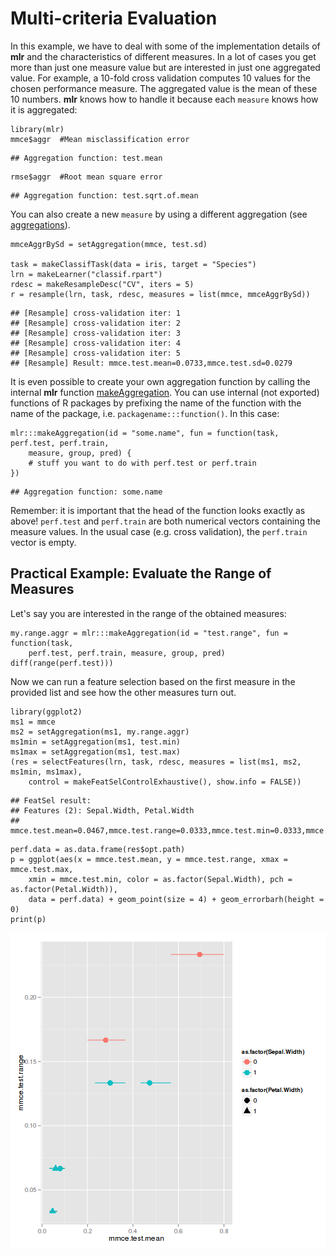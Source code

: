 Multi-criteria Evaluation
========================

In this example, we have to deal with some of the implementation details of
**mlr** and the characteristics of different measures.
In a lot of cases you get more than just one measure value but are interested in
just one aggregated value.
For example, a 10-fold cross validation computes 10 values for the chosen
performance measure.
The aggregated value is the mean of these 10 numbers.
**mlr** knows how to handle it because each `measure` knows how it is aggregated:


```splus
library(mlr)
mmce$aggr  #Mean misclassification error
```

```
## Aggregation function: test.mean
```

```splus
rmse$aggr  #Root mean square error
```

```
## Aggregation function: test.sqrt.of.mean
```


You can also create a new `measure` by using a different aggregation (see [aggregations](http://berndbischl.github.io/mlr/man/aggregations.html)).


```splus
mmceAggrBySd = setAggregation(mmce, test.sd)

task = makeClassifTask(data = iris, target = "Species")
lrn = makeLearner("classif.rpart")
rdesc = makeResampleDesc("CV", iters = 5)
r = resample(lrn, task, rdesc, measures = list(mmce, mmceAggrBySd))
```

```
## [Resample] cross-validation iter: 1
## [Resample] cross-validation iter: 2
## [Resample] cross-validation iter: 3
## [Resample] cross-validation iter: 4
## [Resample] cross-validation iter: 5
## [Resample] Result: mmce.test.mean=0.0733,mmce.test.sd=0.0279
```


It is even possible to create your own aggregation function by calling the
internal **mlr** function [makeAggregation](http://berndbischl.github.io/mlr/man/makeAggregation.html).
You can use internal (not exported) functions of R packages by prefixing the
name of the function with the name of the package, i.e. `packagename:::function()`.
In this case:

```splus
mlr:::makeAggregation(id = "some.name", fun = function(task, perf.test, perf.train, 
    measure, group, pred) {
    # stuff you want to do with perf.test or perf.train
})
```

```
## Aggregation function: some.name
```

Remember: it is important that the head of the function looks exactly as above!
`perf.test` and `perf.train` are both numerical vectors containing the measure values.
In the usual case (e.g. cross validation), the `perf.train` vector is empty.

Practical Example: Evaluate the Range of Measures
-------------------------------------------------

Let's say you are interested in the range of the obtained measures:

```splus
my.range.aggr = mlr:::makeAggregation(id = "test.range", fun = function(task, 
    perf.test, perf.train, measure, group, pred) diff(range(perf.test)))
```


Now we can run a feature selection based on the first measure in the provided
list and see how the other measures turn out.

```splus
library(ggplot2)
ms1 = mmce
ms2 = setAggregation(ms1, my.range.aggr)
ms1min = setAggregation(ms1, test.min)
ms1max = setAggregation(ms1, test.max)
(res = selectFeatures(lrn, task, rdesc, measures = list(ms1, ms2, ms1min, ms1max), 
    control = makeFeatSelControlExhaustive(), show.info = FALSE))
```

```
## FeatSel result:
## Features (2): Sepal.Width, Petal.Width
## mmce.test.mean=0.0467,mmce.test.range=0.0333,mmce.test.min=0.0333,mmce.test.max=0.0667
```

```splus
perf.data = as.data.frame(res$opt.path)
p = ggplot(aes(x = mmce.test.mean, y = mmce.test.range, xmax = mmce.test.max, 
    xmin = mmce.test.min, color = as.factor(Sepal.Width), pch = as.factor(Petal.Width)), 
    data = perf.data) + geom_point(size = 4) + geom_errorbarh(height = 0)
print(p)
```

![plot of chunk MulticriteriaEvaluation](figs/multicriteria_evaluation/MulticriteriaEvaluation.png) 

